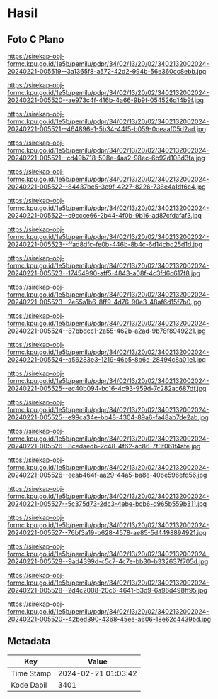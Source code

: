 # Hasil

## Foto C Plano

https://sirekap-obj-formc.kpu.go.id/1e5b/pemilu/pdpr/34/02/13/20/02/3402132002024-20240221-005519--3a1365f8-a572-42d2-994b-56e360cc8ebb.jpg

https://sirekap-obj-formc.kpu.go.id/1e5b/pemilu/pdpr/34/02/13/20/02/3402132002024-20240221-005520--ae973c4f-416b-4a66-9b9f-054526d14b9f.jpg

https://sirekap-obj-formc.kpu.go.id/1e5b/pemilu/pdpr/34/02/13/20/02/3402132002024-20240221-005521--464896e1-5b34-44f5-b059-0deaaf05d2ad.jpg

https://sirekap-obj-formc.kpu.go.id/1e5b/pemilu/pdpr/34/02/13/20/02/3402132002024-20240221-005521--cd49b718-508e-4aa2-98ec-6b92d108d3fa.jpg

https://sirekap-obj-formc.kpu.go.id/1e5b/pemilu/pdpr/34/02/13/20/02/3402132002024-20240221-005522--84437bc5-3e9f-4227-8226-736e4a1df6c4.jpg

https://sirekap-obj-formc.kpu.go.id/1e5b/pemilu/pdpr/34/02/13/20/02/3402132002024-20240221-005522--c9ccce66-2b44-4f0b-9b16-ad87cfdafaf3.jpg

https://sirekap-obj-formc.kpu.go.id/1e5b/pemilu/pdpr/34/02/13/20/02/3402132002024-20240221-005523--ffad8dfc-fe0b-446b-8b4c-6d14cbd25d1d.jpg

https://sirekap-obj-formc.kpu.go.id/1e5b/pemilu/pdpr/34/02/13/20/02/3402132002024-20240221-005523--17454990-aff5-4843-a08f-4c3fd6c617f8.jpg

https://sirekap-obj-formc.kpu.go.id/1e5b/pemilu/pdpr/34/02/13/20/02/3402132002024-20240221-005523--2e55a1b6-8ff9-4d76-90e3-48af6d15f7b0.jpg

https://sirekap-obj-formc.kpu.go.id/1e5b/pemilu/pdpr/34/02/13/20/02/3402132002024-20240221-005524--87bbdcc1-2a55-462b-a2ad-9b78f8949221.jpg

https://sirekap-obj-formc.kpu.go.id/1e5b/pemilu/pdpr/34/02/13/20/02/3402132002024-20240221-005524--a56283e3-1219-46b5-8b6e-28494c8a01e1.jpg

https://sirekap-obj-formc.kpu.go.id/1e5b/pemilu/pdpr/34/02/13/20/02/3402132002024-20240221-005525--ec40b094-bc16-4c93-959d-7c282ac687df.jpg

https://sirekap-obj-formc.kpu.go.id/1e5b/pemilu/pdpr/34/02/13/20/02/3402132002024-20240221-005525--e99ca34e-bb48-4304-89a6-fa48ab7de2ab.jpg

https://sirekap-obj-formc.kpu.go.id/1e5b/pemilu/pdpr/34/02/13/20/02/3402132002024-20240221-005526--8cedaedb-2c48-4f62-ac86-7f3f061f4afe.jpg

https://sirekap-obj-formc.kpu.go.id/1e5b/pemilu/pdpr/34/02/13/20/02/3402132002024-20240221-005526--eeab464f-aa29-44a5-ba8e-40be596efd56.jpg

https://sirekap-obj-formc.kpu.go.id/1e5b/pemilu/pdpr/34/02/13/20/02/3402132002024-20240221-005527--5c375d73-2dc3-4ebe-bcb6-d965b559b311.jpg

https://sirekap-obj-formc.kpu.go.id/1e5b/pemilu/pdpr/34/02/13/20/02/3402132002024-20240221-005527--76bf3a19-b628-4578-ae85-5d4498894921.jpg

https://sirekap-obj-formc.kpu.go.id/1e5b/pemilu/pdpr/34/02/13/20/02/3402132002024-20240221-005528--9ad4399d-c5c7-4c7e-bb30-b332637f705d.jpg

https://sirekap-obj-formc.kpu.go.id/1e5b/pemilu/pdpr/34/02/13/20/02/3402132002024-20240221-005528--2d4c2008-20c6-4641-b3d9-6a96d498ff95.jpg

https://sirekap-obj-formc.kpu.go.id/1e5b/pemilu/pdpr/34/02/13/20/02/3402132002024-20240221-005520--42bed390-4368-45ee-a606-18e62c4439bd.jpg


## Metadata

| Key        | Value               |
| ---------- | ------------------- |
| Time Stamp | 2024-02-21 01:03:42 |
| Kode Dapil | 3401                |



